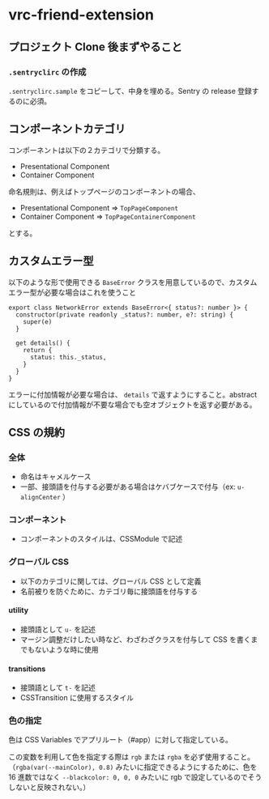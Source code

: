 # vrc-friend-extension

## プロジェクト Clone 後まずやること

### `.sentryclirc` の作成

`.sentryclirc.sample` をコピーして、中身を埋める。Sentry の release 登録するのに必須。

## コンポーネントカテゴリ

コンポーネントは以下の２カテゴリで分類する。

- Presentational Component
- Container Component

命名規則は、例えばトップページのコンポーネントの場合、

- Presentational Component => `TopPageComponent`
- Container Component => `TopPageContainerComponent`

とする。

## カスタムエラー型

以下のような形で使用できる `BaseError` クラスを用意しているので、カスタムエラー型が必要な場合はこれを使うこと

```
export class NetworkError extends BaseError<{ status?: number }> {
  constructor(private readonly _status?: number, e?: string) {
    super(e)
  }

  get details() {
    return {
      status: this._status,
    }
  }
}
```

エラーに付加情報が必要な場合は、 `details` で返すようにすること。abstract にしているので付加情報が不要な場合でも空オブジェクトを返す必要がある。

## CSS の規約

### 全体

- 命名はキャメルケース
- 一部、接頭語を付与する必要がある場合はケバブケースで付与（ex: `u-alignCenter` ）

### コンポーネント

- コンポーネントのスタイルは、CSSModule で記述

### グローバル CSS

- 以下のカテゴリに関しては、グローバル CSS として定義
- 名前被りを防ぐために、カテゴリ毎に接頭語を付与する

#### utility

- 接頭語として `u-` を記述
- マージン調整だけしたい時など、わざわざクラスを付与して CSS を書くまでもないような時に使用

#### transitions

- 接頭語として `t-` を記述
- CSSTransition に使用するスタイル

### 色の指定

色は CSS Variables でアプリルート（#app）に対して指定している。

この変数を利用して色を指定する際は `rgb` または `rgba` を必ず使用すること。（`rgba(var(--mainColor), 0.8)` みたいに指定できるようにするために、色を 16 進数ではなく `--blackcolor: 0, 0, 0` みたいに rgb で設定しているのでそうしないと反映されない。）
